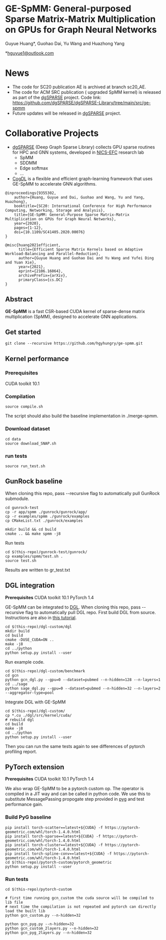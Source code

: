 # GE-SpMM: General-purposed Sparse Matrix-Matrix Multiplication on GPUs for Graph Neural Networks

Guyue Huang\*, Guohao Dai, Yu Wang and Huazhong Yang

\*hguyue1@outlook.com

# News
* The code for SC20 publication AE is archived at branch sc20_AE.
* The code for ACM SRC publication ( upgraded SpMM kernel) is released as part of the [dgSPARSE](https://github.com/dgSPARSE/dgSPARSE-Library) project. Code link: https://github.com/dgSPARSE/dgSPARSE-Library/tree/main/src/ge-spmm
* Future updates will be released in [dgSPARSE](https://github.com/dgSPARSE/dgSPARSE-Library) project. 

# Collaborative Projects
* [dgSPARSE](https://github.com/dgSPARSE/dgSPARSE-Library) (Deep Graph Sparse Library) collects GPU sparse routines for HPC and GNN systems, developed in [NICS-EFC](http://nicsefc.ee.tsinghua.edu.cn) research lab
    * SpMM
    * SDDMM
    * Edge softmax
    * ...
* [CogDL](https://github.com/THUDM/cogdl) is a flexible and efficient graph-learning framework that uses GE-SpMM to accelerate GNN algorithms. 


```
@inproceedings{9355302,  
    author={Huang, Guyue and Dai, Guohao and Wang, Yu and Yang, Huazhong},  
    booktitle={SC20: International Conference for High Performance Computing, Networking, Storage and Analysis},   
    title={GE-SpMM: General-Purpose Sparse Matrix-Matrix Multiplication on GPUs for Graph Neural Networks},   
    year={2020},  
    pages={1-12},  
    doi={10.1109/SC41405.2020.00076}
}

@misc{huang2021efficient,
      title={Efficient Sparse Matrix Kernels based on Adaptive Workload-Balancing and Parallel-Reduction}, 
      author={Guyue Huang and Guohao Dai and Yu Wang and Yufei Ding and Yuan Xie},
      year={2021},
      eprint={2106.16064},
      archivePrefix={arXiv},
      primaryClass={cs.DC}
}
```

## Abstract
**GE-SpMM** is a fast CSR-based CUDA kernel of sparse-dense matrix multiplication (SpMM), designed to accelerate GNN applications.

## Get started
```
git clone --recursive https://github.com/hgyhungry/ge-spmm.git
```

## Kernel performance

### Prerequisites
CUDA toolkit 10.1

### Compilation
```
source compile.sh
```
The script should also build the baseline implementation in ./merge-spmm. 

### Download dataset
```
cd data
source download_SNAP.sh
```

### run tests
```
source run_test.sh
```

## GunRock baseline
When cloning this repo, pass --recursive flag to automatically pull GunRock submodule.
```
cd gunrock-test
cp -r app/spmm ./gunrock/gunrock/app/
cp -r examples/spmm ./gunrock/examples
cp CMakeList.txt ./gunrock/examples

mkdir build && cd build
cmake .. && make spmm -j8
```

Run tests
``` 
cd $(this-repo)/gunrock-test/gunrock/
cp examples/spmm/test.sh .
source test.sh
```
Results are written to gr_test.txt

## DGL integration

**Prerequisites** CUDA toolkit 10.1  PyTorch 1.4

GE-SpMM can be integrated to [DGL](dgl.ai). When cloning this repo, pass --recursive flag to automatically pull DGL repo. First build DGL from source. Instructions are also in [this tutorial](https://docs.dgl.ai/install/index.html#install-from-source).
```
cd $(this-repo)/dgl-custom/dgl
mkdir build
cd build
cmake -DUSE_CUDA=ON ..
make -j8
cd ../python
python setup.py install --user
```
Run example code.
```
cd $(this-repo)/dgl-custom/benchmark
cd gcn
python gcn_dgl.py --gpu=0 --dataset=pubmed --n-hidden=128 --n-layers=1 
cd ../sage
python sage_dgl.py --gpu=0 --dataset=pubmed --n-hidden=32 --n-layers=2 --aggregator-type=pool
```

Integrate DGL with GE-SpMM
```
cd $(this-repo)/dgl-custom/
cp *.cu ./dgl/src/kernel/cuda/
# rebuild dgl
cd build
make -j8
cd ../python
python setup.py install --user
```
Then you can run the same tests again to see differences of pytorch profiling report.

## PyTorch extension

**Prerequisites** CUDA toolkit 10.1  PyTorch 1.4

We also wrap GE-SpMM to be a pytorch custom op. The operator is compiled in a JIT way and can be called in python code. We use this to substitute MessagePassing propogate step provided in [pyg](https://github.com/rusty1s/pytorch_geometric) and test performance gain.
### Build PyG baseline
```
pip install torch-scatter==latest+${CUDA} -f https://pytorch-geometric.com/whl/torch-1.4.0.html
pip install torch-sparse==latest+${CUDA} -f https://pytorch-geometric.com/whl/torch-1.4.0.html
pip install torch-cluster==latest+${CUDA} -f https://pytorch-geometric.com/whl/torch-1.4.0.html
pip install torch-spline-conv==latest+${CUDA} -f https://pytorch-geometric.com/whl/torch-1.4.0.html
cd $(this-repo)/pytorch-custom/pytorch_geometric
python setup.py install --user
```
### Run tests
```
cd $(this-repo)/pytorch-custom

# first time running gcn_custom the cuda source will be compiled to lib file
# next time the compilation is not repeated and pytorch can directly load the built lib
python gcn_custom.py --n-hidden=32

python gcn_pyg.py --n-hidden=32
python gcn_custom_2layers.py --n-hidden=32
python gcn_pyg_2layers.py --n-hidden=32
```

